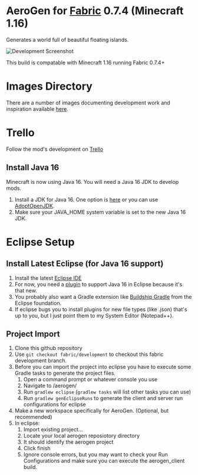 # AeroGen for [Fabric](https://fabricmc.net/) 0.7.4 (Minecraft 1.16)

Generates a world full of beautiful floating islands.

![Development Screenshot](images/ktaqncffgzg01.png)

This build is compatable with Minecraft 1.16 running Fabric 0.7.4+

# Images Directory

There are a number of images documenting development work and inspiration available [here](https://drive.google.com/drive/folders/1Gf60RvpDF6PWzwxIvtzchbF7EmpCd4j-?usp=sharing).

# Trello

Follow the mod's development on [Trello](https://trello.com/b/sjkYZNq2/aerogen-development)

## Install Java 16

Minecraft is now using Java 16. You will need a Java 16 JDK to develop mods.
1. Install a JDK for Java 16. One option is [here](https://www.oracle.com/java/technologies/javase-jdk16-downloads.html) or you can use [AdoptOpenJDK](https://marketplace.eclipse.org/content/java-16-support-eclipse-2021-03-419#group-details).
2. Make sure your JAVA_HOME system variable is set to the new Java 16 JDK.

# Eclipse Setup

## Install Latest Eclipse (for Java 16 support)
1. Install the latest [Eclipse IDE](https://www.eclipse.org/downloads/)
2. For now, you need a [plugin](https://marketplace.eclipse.org/content/java-16-support-eclipse-2021-03-419#group-details) to support Java 16 in Eclipse because it's that new. 
3. You probably also want a Gradle extension like [Buildship Gradle](https://marketplace.eclipse.org/content/buildship-gradle-integration?mpc=true&mpc_state=) from the Eclipse foundation.
4. If eclipse bugs you to install plugins for new file types (like .json) that's up to you, but I just point them to my System Editor (Notepad++).

## Project Import
1. Clone this github repository
2. Use `git checkout fabric/development` to checkout this fabric development branch.
3. Before you can import the project into eclipse you have to execute some Gradle tasks to generate the project files.
   1. Open a command prompt or whatever console you use
   2. Navigate to <aerogen repository>/aerogen/
   3. Run `gradlew eclipse` (`gradlew tasks` will list other tasks you can use)
   4. Run `gradlew genEclipseRuns` to generate the client and server run configurations for eclipse
4. Make a new workspace specifically for AeroGen. (Optional, but recommended)
5. In eclipse: 
   1. Import existing project...
   2. Locate your local aerogen reposiotory directory
   3. It should identify the aerogen project
   4. Click finish
   5. Ignore console errors, but you may want to check your Run Configurations and make sure you can execute the aerogen_client build.